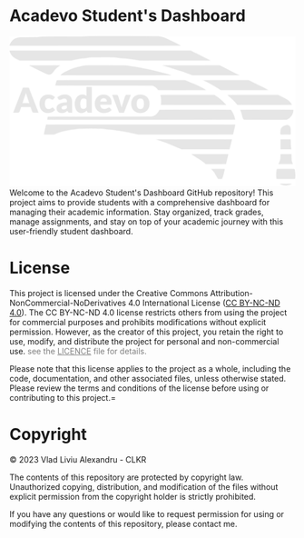 # Acadevo Student's Dashboard
<div align="center">
  <img src="https://raw.githubusercontent.com/VladLiviuAlexandru/Acadevo/dev/repo_assets/Acadevo_Logo.svg?token=GHSAT0AAAAAACICOFHBMOUDNE3J4R3E7MHCZISRIPA" alt="Acadevo Logo" width="600" />
</div>

<div id="description">
Welcome to the Acadevo Student's Dashboard GitHub repository! This project aims to provide students with a comprehensive dashboard for managing their academic information. Stay organized, track grades, manage assignments, and stay on top of your academic journey with this user-friendly student dashboard.
</div>

<div id="Legal">
<h1> License </h1>

This project is licensed under the Creative Commons Attribution-NonCommercial-NoDerivatives 4.0 International License ([CC BY-NC-ND 4.0](https://creativecommons.org/licenses/by-nc-nd/4.0/)). 
The CC BY-NC-ND 4.0 license restricts others from using the project for commercial purposes and prohibits modifications without explicit permission. However, as the creator of this project, you retain the right to use, modify, and distribute the project for personal and non-commercial use.
<span style="color: gray;">see the <a href="https://github.com/VladLiviuAlexandru/Acadevo/blob/dev/LICENCE.md" style="color: gray">LICENCE</a> file for details.</span>

Please note that this license applies to the project as a whole, including the code, documentation, and other associated files, unless otherwise stated.
Please review the terms and conditions of the license before using or contributing to this project.=
<h1> Copyright </h1>

© 2023 Vlad Liviu Alexandru - CLKR

The contents of this repository are protected by copyright law. Unauthorized copying, distribution, and modification of the files without explicit permission from the copyright holder is strictly prohibited.

If you have any questions or would like to request permission for using or modifying the contents of this repository, please contact me.
</div>
